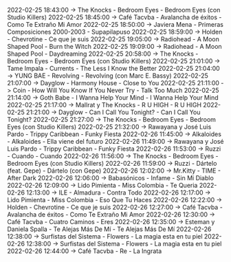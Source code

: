 2022-02-25 18:43:00 -> The Knocks - Bedroom Eyes - Bedroom Eyes (con Studio Killers)
2022-02-25 18:45:00 -> Café Tacvba - Avalancha de éxitos - Como Te Extraño Mi Amor
2022-02-25 18:50:00 -> Javiera Mena - Primeras Composiciones 2000-2003 - Supapilapuso
2022-02-25 18:59:00 -> Holden - Chevrotine - Ce que je suis
2022-02-25 19:05:00 -> Radiohead - A Moon Shaped Pool - Burn the Witch
2022-02-25 19:09:00 -> Radiohead - A Moon Shaped Pool - Daydreaming
2022-02-25 20:58:00 -> The Knocks - Bedroom Eyes - Bedroom Eyes (con Studio Killers)
2022-02-25 21:01:00 -> Tame Impala - Currents - The Less I Know the Better
2022-02-25 21:04:00 -> YUNG BAE - Revolving - Revolving (con Marc E. Bassy)
2022-02-25 21:07:00 -> Dayglow - Harmony House - Close to You
2022-02-25 21:11:00 -> Coin - How Will You Know If You Never Try - Talk Too Much
2022-02-25 21:14:00 -> Goth Babe - I Wanna Help Your Mind - I Wanna Help Your Mind
2022-02-25 21:17:00 -> Mallrat y The Knocks - R U HIGH - R U HIGH
2022-02-25 21:21:00 -> Dayglow - Can I Call You Tonight? - Can I Call You Tonight?
2022-02-25 21:27:00 -> The Knocks - Bedroom Eyes - Bedroom Eyes (con Studio Killers)
2022-02-25 21:32:00 -> Rawayana y José Luis Pardo - Trippy Caribbean - Funky Fiesta
2022-02-26 11:45:00 -> Alkaloides - Alkaloides - Ella viene del futuro
2022-02-26 11:49:00 -> Rawayana y José Luis Pardo - Trippy Caribbean - Funky Fiesta
2022-02-26 11:53:00 -> Ruzzi - Cuando - Cuando
2022-02-26 11:56:00 -> The Knocks - Bedroom Eyes - Bedroom Eyes (con Studio Killers)
2022-02-26 11:59:00 -> Ruzzi - Dártelo (feat. Gepe) - Dártelo (con Gepe)
2022-02-26 12:02:00 -> Mr.Kitty - TIME - After Dark
2022-02-26 12:06:00 -> Babasónicos - Infame - Sin Mi Diablo
2022-02-26 12:09:00 -> Lido Pimienta - Miss Colombia - Te Queria
2022-02-26 12:13:00 -> ILE - Almadura - Contra Todo
2022-02-26 12:17:00 -> Lido Pimienta - Miss Colombia - Eso Que Tu Haces
2022-02-26 12:22:00 -> Holden - Chevrotine - Ce que je suis
2022-02-26 12:27:00 -> Café Tacvba - Avalancha de éxitos - Como Te Extraño Mi Amor
2022-02-26 12:30:00 -> Café Tacvba - Cuatro Caminos - Eres
2022-02-26 12:35:00 -> Esteman y Daniela Spalla - Te Alejas Más De Mí - Te Alejas Más De Mí
2022-02-26 12:38:00 -> Surfistas del Sistema - Flowers - La magia esta en tu piel
2022-02-26 12:38:00 -> Surfistas del Sistema - Flowers - La magia esta en tu piel
2022-02-26 12:44:00 -> Café Tacvba - Re - La Ingrata
